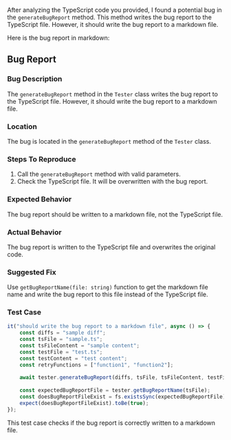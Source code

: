 After analyzing the TypeScript code you provided, I found a potential bug in the `generateBugReport` method. This method writes the bug report to the TypeScript file. However, it should write the bug report to a markdown file.

Here is the bug report in markdown:

## Bug Report

### Bug Description

The `generateBugReport` method in the `Tester` class writes the bug report to the TypeScript file. However, it should write the bug report to a markdown file.

### Location

The bug is located in the `generateBugReport` method of the `Tester` class.

### Steps To Reproduce

1. Call the `generateBugReport` method with valid parameters.
2. Check the TypeScript file. It will be overwritten with the bug report.

### Expected Behavior

The bug report should be written to a markdown file, not the TypeScript file.

### Actual Behavior

The bug report is written to the TypeScript file and overwrites the original code.

### Suggested Fix

Use `getBugReportName(file: string)` function to get the markdown file name and write the bug report to this file instead of the TypeScript file.

### Test Case

```typescript
it("should write the bug report to a markdown file", async () => {
    const diffs = "sample diff";
    const tsFile = "sample.ts";
    const tsFileContent = "sample content";
    const testFile = "test.ts";
    const testContent = "test content";
    const retryFunctions = ["function1", "function2"];
    
    await tester.generateBugReport(diffs, tsFile, tsFileContent, testFile, testContent, retryFunctions);
    
    const expectedBugReportFile = tester.getBugReportName(tsFile);
    const doesBugReportFileExist = fs.existsSync(expectedBugReportFile);
    expect(doesBugReportFileExist).toBe(true);
});
```

This test case checks if the bug report is correctly written to a markdown file.